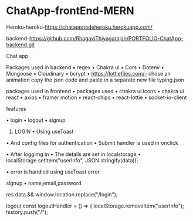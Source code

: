 # ChatApp-frontEnd-MERN


Heroku-heroku-https://chatappnodeheroku.herokuapp.com/

backend-https://github.com/RhagaviThiyagarajan/PORTFOLIO-ChatApp-backend.git







Chat app

Packages used in backend
•	regex
•	Chakra ui
•	Cors
•	Dotenv
•	Mongoose
•	Cloudinary
•	bcrypt
•	https://lottiefiles.com/- chose an animation copy the json code and paste in a separate new file typing.json

packages used in frontend
•	packages used
•	chakra ui icons
•	chakra ui react
•	axios
•	framer motion
•	react-chips
•	react-lottie
•	socket-io-client


features

•	login
•	logout
•	signup


1.	LOGIN
•	Using useToast

•	And config files for authentication
•	Submit handler is used in onclick

•	After loggimg in 
•	The details are set in localstorage
•	localStorage.setItem("userInfo", JSON.stringify(data));

•	error is handled using useToast error



signup
•	name,email,password

   res.data && window.location.replace("/login");



logout
  const logoutHandler = () => {
    localStorage.removeItem("userInfo");
    history.push("/");





